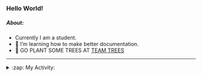 ### Hello World!

##### About:
- Currently I am a student.
- 🌱 I’m learning how to make better documentation.
- 🌱 GO PLANT SOME TREES AT [TEAM TREES](https://teamtrees.org/)

---
<details>
  <summary>:zap: My Activity:</summary>
  
<!--START_SECTION:waka-->
![Code Time](http://img.shields.io/badge/Code%20Time-1%2C123%20hrs%2015%20mins-blue)

**I'm a Night 🦉** 

```text
🌞 Morning                1722 commits        ███░░░░░░░░░░░░░░░░░░░░░░   10.08 % 
🌆 Daytime                5686 commits        ████████░░░░░░░░░░░░░░░░░   33.28 % 
🌃 Evening                4883 commits        ███████░░░░░░░░░░░░░░░░░░   28.58 % 
🌙 Night                  4794 commits        ███████░░░░░░░░░░░░░░░░░░   28.06 % 
```
📅 **I'm Most Productive on Wednesday** 

```text
Monday                   2431 commits        ████░░░░░░░░░░░░░░░░░░░░░   14.23 % 
Tuesday                  2167 commits        ███░░░░░░░░░░░░░░░░░░░░░░   12.68 % 
Wednesday                4064 commits        ██████░░░░░░░░░░░░░░░░░░░   23.79 % 
Thursday                 2326 commits        ███░░░░░░░░░░░░░░░░░░░░░░   13.61 % 
Friday                   1706 commits        ██░░░░░░░░░░░░░░░░░░░░░░░   09.99 % 
Saturday                 1493 commits        ██░░░░░░░░░░░░░░░░░░░░░░░   08.74 % 
Sunday                   2898 commits        ████░░░░░░░░░░░░░░░░░░░░░   16.96 % 
```


📊 **This Week I Spent My Time On** 

```text
🔥 Editors: 
VS Code                  1 hr 42 mins        █████████████████████████   100.00 % 

🐱‍💻 Projects: 
praise                   1 hr 11 mins        █████████████████░░░░░░░░   69.78 % 
discord-bot              30 mins             ███████░░░░░░░░░░░░░░░░░░   29.49 % 
CSF22                    0 secs              ░░░░░░░░░░░░░░░░░░░░░░░░░   00.72 % 
```


 Last Updated on 18/05/2023 20:08:15 UTC
<!--END_SECTION:waka-->
</details>
